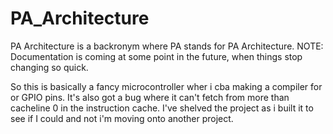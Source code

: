 # PA_Architecture
PA Architecture is a backronym where PA stands for PA Architecture. NOTE: Documentation is coming at some point in the future, when things stop changing so quick.

So this is basically a fancy microcontroller wher i cba making a compiler for or GPIO pins.
It's also got a bug where it can't fetch from more than cacheline 0 in the instruction cache.
I've shelved the project as i built it to see if I could and not i'm moving onto another project.
